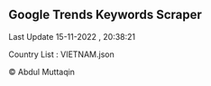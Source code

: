 

## Google Trends Keywords Scraper 
 
Last Update 15-11-2022 , 20:38:21

Country List :
VIETNAM.json



© Abdul Muttaqin 
